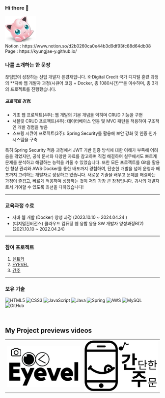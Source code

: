 ### Hi there 👋

<img align="center" src="https://github.com/kyungjae-Y/kyungjae-Y/blob/main/upload/profile.png?raw=true" width="100"/>
<br>
Notion : https://www.notion.so/d2b0260ca0e44b3d9df93fc88d64db08 <br>
Page : https://kyungjae-y.github.io/

### 나를 소개하는 한 문장 
끊임없이 성장하는 신입 개발자 윤경재입니다.
K-Digital Credit 국가 디지털 훈련 과정의 **자바 웹 개발자 과정(시큐어 코딩 + Docker, 총 1080시간)**을 이수하며, 총 3개의 프로젝트를 진행했습니다.
##### 프로젝트 경험:
- 기초 웹 프로젝트(4주): 웹 개발의 기본 개념을 익히며 CRUD 기능을 구현
- 서블릿 CRUD 프로젝트(4주): 데이터베이스 연동 및 MVC 패턴을 적용하여 구조적인 개발 경험을 쌓음
- 스프링 시큐어 프로젝트(3주): Spring Security를 활용해 보안 강화 및 인증·인가 시스템을 구축

특히 Spring Security 적용 과정에서 JWT 기반 인증 방식에 대한 이해가 부족해 어려움을 겪었지만, 공식 문서와 다양한 자료를 참고하며 직접 해결하여 실무에서도 빠르게 문제를 분석하고 해결하는 능력을 키울 수 있었습니다.
또한 모든 프로젝트를 Git을 활용한 형상 관리와 AWS·Docker를 통한 배포까지 경험하여, 단순한 개발을 넘어 운영과 배포까지 고려하는 개발자로 성장하고 있습니다.
새로운 기술을 배우고 문제를 해결하는 과정이 즐겁고, 빠르게 적응하며 성장하는 것이 저의 가장 큰 장점입니다. 귀사의 개발자로서 기여할 수 있도록 최선을 다하겠습니다!

--- 

### 교육과정 수료 
* 자바 웹 개발 (Docker) 양성 과정 (2023.10.10 ~ 2024.04.24 )
* (디지털컨버전스) 클라우드 컵퓨팅 웹 융합 응용 SW 개발자 양성과정B(2) (2021.10.10 ~ 2022.04.24)

---

### 참여 프로젝트 
1. [렌트카](https://github.com/kyungjae-Y/YKJ_RentCar)
2. [EYEVEL](http://eyevel.org/EYEVEL/main.do)
3. [간주](http://ganju.pe.kr:8081/)

---

### 보유 기술 

![HTML5](https://img.shields.io/badge/html5-%23E34F26.svg?style=for-the-badge&logo=html5&logoColor=white)
![CSS3](https://img.shields.io/badge/css3-%231572B6.svg?style=for-the-badge&logo=css3&logoColor=white)
![JavaScript](https://img.shields.io/badge/javascript-%23323330.svg?style=for-the-badge&logo=javascript&logoColor=%23F7DF1E)
![Java](https://img.shields.io/badge/Java-007396?style=flat-square&logo=Java&logoColor=white)
![Spring](https://img.shields.io/badge/Spring-6DB33F?style=flat-square&logo=Spring&logoColor=white)
![AWS](https://img.shields.io/badge/AWS-%23FF9900.svg?style=for-the-badge&logo=amazon-aws&logoColor=white)
![MySQL](https://img.shields.io/badge/Mysql-4479A1?style=flat-square&logo=Mysql&logoColor=white)
![GitHub](https://img.shields.io/badge/GitHub-181717?style=flat-square&logo=GitHub&logoColor=white)

<br>

<h2>My Project previews videos</h2>
<table>
  <tbody>
    <tr>
      <td>
      <a href="https://youtu.be/IdmUKr8JPSs" title="EYEVEL">
          <img align="center" src="https://github.com/kyungjae-Y/kyungjae-Y/blob/main/upload/EYEVEL.png?raw=true" width="300px" >
        </a>
      </td>
      <td>
       <a href="https://youtu.be/QlO0mMiI63U" title="간주">
          <img align="center" src="https://github.com/kyungjae-Y/kyungjae-Y/blob/main/upload/ganju.svg?raw=true" width="300px" >
        </a>
      </td>
    </tr>
  </tbody>
</table>

<br/>
<br/>
